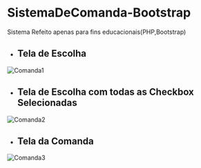 # SistemaDeComanda-Bootstrap

Sistema Refeito apenas para fins educacionais(PHP,Bootstrap)

* <h2>Tela de Escolha</h2>
![Comanda1](https://user-images.githubusercontent.com/75835535/165676156-cdfdc7aa-0ade-4f2e-b9a7-329b548ae6bb.png)
* <h2>Tela de Escolha com todas as Checkbox Selecionadas</h2>
![Comanda2](https://user-images.githubusercontent.com/75835535/165676163-ac04bd44-0359-4a5a-a712-d4d59033e0ec.png)
* <h2>Tela da Comanda</h2>
![Comanda3](https://user-images.githubusercontent.com/75835535/165676154-6f61de8e-8e1c-4bae-aeda-017f81548cb5.png)
